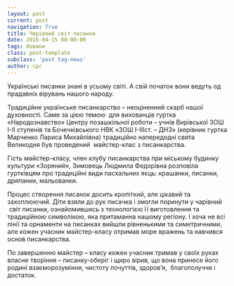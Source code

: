 ```yaml
---
layout: post
current: post
navigation: True
title: Чарівний світ писанки
date: 2015-04-15 00:00:00
tags: Новини
class: post-template
subclass: 'post tag-news'
author: cpr
---
```


Українські писанки знані в усьому світі. А свій початок вони ведуть од прадавніх вірувань нашого народу.

Традиційне українське писанкарство – неоціненний скарб нашої духовності. Саме за цією темою  для вихованців гуртка «Народознавство» Центру позашкільної роботи – учнів Вирівської ЗОШ І-ІІ ступенів та Бочечківського НВК «ЗОШ І-ІІІст. &#8211; ДНЗ» (керівник гуртка Марченко Лариса Михайлівна) традиційно напередодні свята Великодня був проведений  майстер-клас з писанкарства.

Гість майстер-класу, член клубу писанкарства при міському будинку культури «Зоряний», Зимовець Людмила Федорівна розповіла гуртківцям про традиційні види пасхальних яєць: крашанки, писанки, дряпанки, мальованки.

Процес створення писанок досить кропіткий, але цікавий та захоплюючий. Діти взяли до рук писачка і змогли поринути у чарівний  світ писанки, ознайомившись з технологією її виготовлення та традиційною символікою, яка притаманна нашому регіону. І хоча не всі лінії та орнаменти на писанках вийшли рівненькими та симетричними, але кожен учасник майстер-класу отримав море вражень та навчився основ писанкарства.

По завершенню майстер &#8211; класу кожен учасник тримав у своїх руках власне творіння – писанку-оберіг і щиро вірив, що вона принесе його родині взаєморозуміння, чистоту почуттів, здоров’я,  благополуччя і достаток.
